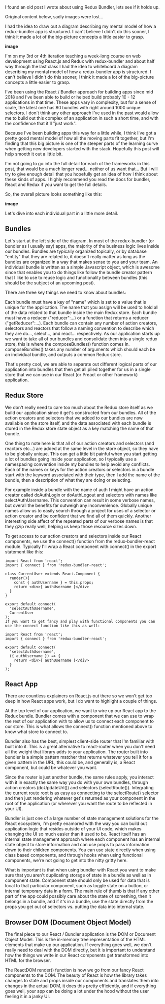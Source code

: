 I found an old post I wrote about using Redux Bundler, lets see if it holds up.

Original content below, sadly images were lost...

I had the idea to draw out a diagram describing my mental model of how a redux-bundler app is structured. I can't believe I didn't do this sooner, I think it made a lot of the big-picture concepts a little easier to grasp.

__image__

I'm on my 3rd or 4th iteration teaching a week-long course on web development using React.js and Redux with redux-bundler and about half way through the last class I had the idea to whiteboard a diagram describing my mental model of how a redux-bundler app is structured.  I can't believe I didn't do this sooner, I think it made a lot of the big-picture concepts a little easier to grasp.

I've been using the React / Bundler approach for building apps since mid 2018 and I've been able to build or helped build probably 10 - 12 applications in that time. These apps vary in complexity, but for a sense of scale, the latest one has 80 bundles with right around 1000 unique selectors.  I don't think any other approach I've used in the past would allow me to build out this complex of an application in such a short time, and with the confidence that it'll "just work".  

Because I've been building apps this way for a little while, I think I've got a pretty good mental model of how all the moving parts fit together, but I'm finding that this big picture is one of the steeper parts of the learning curve when getting new developers started with the stack.  Hopefully this post will help smooth it out a little bit.

I'm not going to go into the full detail for each of the frameworks in this post, that would be a much longer read... neither of us want that...  But I will try to give enough detail that you hopefully get an idea of how I think about these kinds of apps.  I highly recommend you read the docs for bundler, React and Redux if you want to get the full details.

So, the overall picture looks something like this:

__image__

Let's dive into each individual part in a little more detail.

## Bundles

Let's start at the left side of the diagram.  In most of the redux-bundler (or bundler as I usually say) apps, the majority of the business logic lives inside our bundles. Bundles are typically organized topically, or by database "entity" that they are related to, it doesn't really matter as long as the bundles are organized in a way that makes sense to you and your team.  An individual bundle is written as a simple Javascript object, which is awesome since that enables you to do things like follow the bundle creator pattern that I like to use to reuse logic and functionality between bundles (this should be the subject of an upcoming post).

There are three key things we need to know about bundles:

Each bundle must have a key of "name" which is set to a value that is unique for the application.  The name that you assign will be used to hold all of the data related to that bundle inside the main Redux store.
Each bundle must have a reducer ("reducer":...) or a function that returns a reducer ("getReducer":...).
Each bundle can contain any number of action creators, selectors and reactors that follow a naming convention to describe which they are do..., select..., and react... respectively.
As our application starts up we want to take all of our bundles and consolidate them into a single redux store, this is where the composeBundles() function comes in.  composeBundles() takes any number of arguments which should each be an individual bundle, and outputs a common Redux store.

That's pretty cool, we are able to separate out different logical parts of our application into bundles that then get all piled together for us in a single store that we can use in our React (or Preact or other framework) application.

## Redux Store

We don't really need to care too much about the Redux store itself as we build our application since it get's constructed from our bundles.  All of the action creators and selectors that we added to our bundles are now available on the store itself, and the data associated with each bundle is stored in the Redux store state object as a key matching the name of that bundle.

One thing to note here is that all of our action creators and selectors (and reactors etc...) are added at the same level in the store object, so they have to be globally unique.  This can get a little bit painful when you start getting a lot of bundles going inside your application, so I typically use a namespacing convention inside my bundles to help avoid any conflicts.  Each of the names or keys for the action creators or selectors in a bundle start with the keyword associated with their type, then I add the name of the bundle, then a description of what they are doing or selecting.

For example inside a bundle with the name of auth I might have an action creator called doAuthLogin or doAuthLogout and selectors with names like selectAuthUsername.  This convention can result in some verbose names, but overall the benefits far outweigh any inconvenience.  Globally unique names allow us to easily search through a project for uses of a selector or action creator and be confident that we find all of them quickly.  Another interesting side affect of the repeated parts of our verbose names is that they gzip really well, helping us keep those resource sizes down.

To get access to our action creators and selectors inside our React components, we use the connect() function from the redux-bundler-react module.  Typically I'll wrap a React component with connect() in the export statement like this:

```
import React from 'react';
import { connect } from 'redux-bundler-react';

class CurrentUser extends React.Component {
  render(){
    const { authUsername } = this.props;
    return <div>{ authUsername }</div>  	
  }
}

export default connect(
  'selectAuthUsername',
  CurrentUser
);
If you want to get fancy and play with functional components you can use the connect function like this as well:

import React from 'react';
import { connect } from 'redux-bundler-react';

export default connect(
  'selectAuthUsername',
  ({ authUsername }) => {
    return <div>{ authUsername }</div>
  }
);

```

## React App

There are countless explainers on React.js out there so we won't get too deep in how React apps work, but I do want to highlight a couple of things.

At the top level of our application, we want to wire up our React app to the Redux bundle.  Bundler comes with a <Provider store={store}/> component that we can use to wrap the rest of our application with to allow us to connect each component to our store.  This is what allows the connect() function mentioned above to know what store to connect to.

Bundler also has the best, simplest client-side router that I'm familiar with built into it.  This is a great alternative to react-router when you don't need all the weight that library adds to your application.  The router built into bundler is a simple pattern matcher that returns whatever you tell it for a given pattern in the URL, this could be, and generally is, a React component, but could be whatever you want.  

Since the router is just another bundle, the same rules apply, you interact with it in exactly the same way you do with your own bundles, through action creators (doUpdateUrl()) and selectors (selectRoute()).  Integrating the current route root is as easy as connecting to the selectRoute() selector and then just rendering whatever get's returned as your component in the root of the application (or wherever you want the route to be reflected in your UI).

Bundler is just one of a large number of state management solutions for the React ecosystem, I'm pretty enamored with the way you can build out application logic that resides outside of your UI code, which makes changing the UI so much easier than it used to be.  React itself has an internal state management approach where each component has an internal state object to store information and can use props to pass information down to their children components.  You can use state directly when using class based components, and through hooks when using functional components, we're not going to get into the nitty gritty here.  

What is important is that when using bundler with React you want to make sure that you aren't duplicating storage of state in a bundle as well as in component state. Component state should only be used for data that is local to that particular component, such as toggle state on a button, or internal temporary data in a form. The main rule of thumb is that if any other part of the app could possibly care about the state of something, then it belongs in a bundle, and if it's in a bundle, use the state directly from the props you get out of selectors vs. putting the data into internal state.

## Browser DOM (Document Object Model)

The final piece to our React / Bundler application is the DOM or Document Object Model.  This is the in-memory tree representation of the HTML elements that make up our application.  If everything goes well, we don't really need to deal with the DOM directly, but it is important to understand how the things we write in our React components get transformed into HTML for the browser.

The ReactDOM render() function is how we go from our fancy React components to the DOM.  The beauty of React is how the library takes changes to state and props inside our components and translates them into changes in the actual DOM, it does this pretty efficiently, and if everything goes well, your app can be doing a lot under the hood without the user feeling it in a janky UI.  